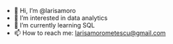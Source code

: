 - 👋 Hi, I’m @larisamoro
- 👀 I’m interested in data analytics
- 🌱 I’m currently learning SQL
- 📫 How to reach me: larisamorometescu@gmail.com

<!---
larisamoro/larisamoro is a ✨ special ✨ repository because its `README.md` (this file) appears on your GitHub profile.
You can click the Preview link to take a look at your changes.
--->
